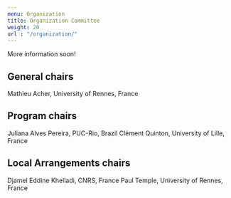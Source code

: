 ```yaml
---
menu: Organization
title: Organization Committee
weight: 20
url : "/organization/"
---
```


More information soon!

## General chairs

Mathieu Acher, University of Rennes, France

## Program chairs

Juliana Alves Pereira, PUC-Rio, Brazil
Clément Quinton, University of Lille, France

## Local Arrangements chairs

Djamel Eddine Khelladi, CNRS, France
Paul Temple, University of Rennes, France


